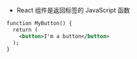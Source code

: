 - React 组件是返回标签的 JavaScript 函数

```XML
function MyButton() {
  return (
    <button>I'm a button</button>
  );
}
```

